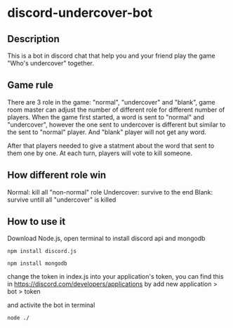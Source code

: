 # discord-undercover-bot

## Description
This is a bot in discord chat that help you and your friend play the game "Who's undercover" together.

## Game rule
There are 3 role in the game: "normal", "undercover" and "blank", game room master can adjust the number of different role for different number of players.
When the game first started, a word is sent to "normal" and "undercover", however the one sent to undercover is different but similar to the sent to "normal" player. And "blank" player will not get any word.

After that players needed to give a statment about the word that sent to them one by one. At each turn, players will vote to kill someone. 

## How different role win
Normal: kill all "non-normal" role
Undercover: survive to the end
Blank: survive untill all "undercover" is killed

## How to use it
Download Node.js, open terminal to install discord api and mongodb
```
npm install discord.js
```
```
npm install mongodb
```

change the token in index.js into your application's token, you can find this in https://discord.com/developers/applications by add new application > bot > token

and activite the bot in terminal
```
node ./
```
